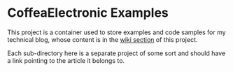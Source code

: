 # CoffeaElectronic Examples

This project is a container used to store examples and code samples for my technical blog, whose content is in the [wiki section](https://github.com/cjstehno/coffeaelectronica/wiki) of this project.

Each sub-directory here is a separate project of some sort and should have a link pointing to the article it belongs to.
